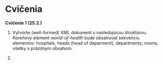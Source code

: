 # Cvičenia

**Cvičenie 1 (25.2.)**

1. Vytvorte (well-formed) XML dokument s nasledujúcou štruktúrou. Koreňový element *world-of-heatlh* bude obsahovať sekvenciu elementov: hospitals, heads (head of deparment), departments, rooms, všetky s prázdnym obsahom.

2. 